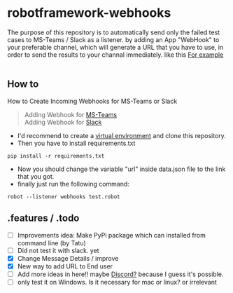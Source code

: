 # robotframework-webhooks

The purpose of this repository is to automatically send only the failed test cases to MS-Teams / Slack as a listener. 
by adding an App "WebHook" to your preferable channel, which will generate a URL that you have to use, in order to send the results to your channal immediately. like this
[For example](https://github.com/Alpha-Centauri-00/robotframework-webhooks/blob/main/ms_teams.png)
<br/>
<br/>
## How to
How to Create Incoming Webhooks for MS-Teams or Slack
<br/>
> Adding Webhook for [MS-Teams](https://learn.microsoft.com/en-us/microsoftteams/platform/webhooks-and-connectors/how-to/add-incoming-webhook?tabs=dotnet)<br/>
> Adding Webhook for [Slack](https://api.slack.com/messaging/webhooks)


- I'd recommend to create a [virtual environment](https://docs.python.org/3/library/venv.html) and clone this repository.
- Then you have to install requirements.txt
```
pip install -r requirements.txt
```
- Now you should change the variable "url" inside data.json file to the link that you got.
- finally just run the following command:<br/>
```
robot --listener webhooks test.robot
```

## .features / .todo
- [ ] Improvements idea: Make PyPi package which can installed from command line (by Tatu)
- [ ] Did not test it with slack. yet
- [x] Change Message Details / improve
- [x] New way to add URL to End user
- [ ] Add more ideas in here!! maybe [Discord?](https://www.digitalocean.com/community/tutorials/how-to-use-discord-webhooks-to-get-notifications-for-your-website-status-on-ubuntu-18-04) because I guess it's possible.
- [ ] only test it on Windows. Is it necessary for mac or linux? or irrelevant

<br/>
<br/>
